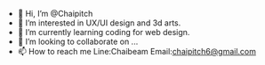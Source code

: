 - 👋 Hi, I’m @Chaipitch
- 👀 I’m interested in UX/UI design and 3d arts.
- 🌱 I’m currently learning coding for web design.
- 💞️ I’m looking to collaborate on ...
- 📫 How to reach me Line:Chaibeam Email:chaipitch6@gmail.com

<!---
Chaipitch/Chaipitch is a ✨ special ✨ repository because its `README.md` (this file) appears on your GitHub profile.
You can click the Preview link to take a look at your changes.
--->
